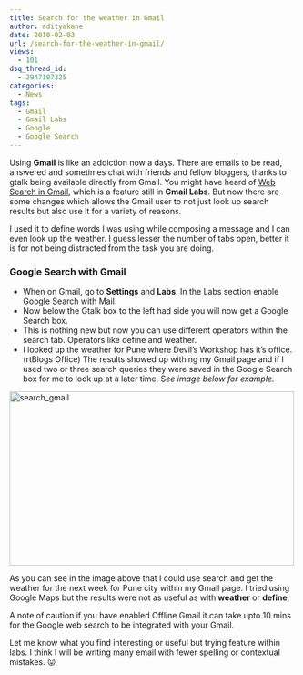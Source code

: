 ```yaml
---
title: Search for the weather in Gmail
author: adityakane
date: 2010-02-03
url: /search-for-the-weather-in-gmail/
views:
  - 101
dsq_thread_id:
  - 2947107325
categories:
  - News
tags:
  - Gmail
  - Gmail Labs
  - Google
  - Google Search
---
```

Using **Gmail** is like an addiction now a days. There are emails to be read, answered and sometimes chat with friends and fellow bloggers, thanks to gtalk being available directly from Gmail. You might have heard of [Web Search in Gmail][1], which is a feature still in **Gmail Labs**. But now there are some changes which allows the Gmail user to not just look up search results but also use it for a variety of reasons.

I used it to define words I was using while composing a message and I can even look up the weather. I guess lesser the number of tabs open, better it is for not being distracted from the task you are doing.

### Google Search with Gmail

  * When on Gmail, go to **Settings** and **Labs**. In the Labs section enable Google Search with Mail.
  * Now below the Gtalk box to the left had side you will now get a Google Search box.
  * This is nothing new but now you can use different operators within the search tab. Operators like define and weather.
  * I looked up the weather for Pune where Devil&#8217;s Workshop has it&#8217;s office. (rtBlogs Office) The results showed up withing my Gmail page and if I used two or three search queries they were saved in the Google Search box for me to look up at a later time. S*ee image below for example.*

<img class="alignnone size-full wp-image-19270" title="search_gmail" src="http://cdn.devilsworkshop.org/files/2010/02/search_gmail.png" alt="search_gmail" width="500" height="305" />

As you can see in the image above that I could use search and get the weather for the next week for Pune city within my Gmail page. I tried using Google Maps but the results were not as useful as with **weather** or **define**.

A note of caution if you have enabled Offline Gmail it can take upto 10 mins for the Google web search to be integrated with your Gmail.

Let me know what you find interesting or useful but trying feature within labs. I think I will be writing many email with fewer spelling or contextual mistakes. 😛

 [1]: http://devilsworkshop.org/google-web-search-in-your-gmail/
